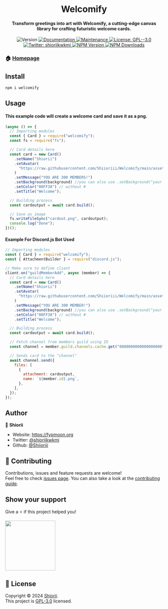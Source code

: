 <h1 align="center">Welcomify</h1>
<h4 align="center">Transform greetings into art with Welcomify, a cutting-edge canvas library for crafting futuristic welcome cards.</h4>
<div align="center">
<p>
  <img alt="Version" src="https://img.shields.io/badge/version-1.0.2-blue.svg?cacheSeconds=2592000?style=flat-square" />
  <a href="https://github.com/Shiioriii/Welcomify#readme" target="_blank">
    <img alt="Documentation" src="https://img.shields.io/badge/documentation-yes-brightgreen.svg?style=flat-square" />
  </a>
  <a href="https://github.com/Shiioriii/Welcomify/graphs/commit-activity" target="_blank">
    <img alt="Maintenance" src="https://img.shields.io/badge/Maintained%3F-yes-green.svg?style=flat-square" />
  </a>
  <a href="(https://github.com/Shiioriii/Welcomify/blob/main/LICENSE" target="_blank">
    <img alt="License: GPL--3.0" src="https://img.shields.io/github/license/Shiioriii/Welcomify?style=flat-square" />
  </a>
  <a href="https://twitter.com/shioriikwkmi" target="_blank">
    <img alt="Twitter: shioriikwkmi" src="https://img.shields.io/twitter/follow/shioriikwkmi.svg?style=social" />
  </a>
  <a href="https://npmjs.org/package/welcomify" target="_blank">
  <img alt="NPM Version" src="https://img.shields.io/npm/v/welcomify?style=flat-square&logo=npm" />
  </a>
  <a href="https://npmjs.org/package/welcomify" target="_blank">
  <img alt="NPM Downloads" src="https://img.shields.io/npm/dt/welcomify?style=flat-square&logo=npm">
  </a>
</p>
</div>

### 🏠 [Homepage](https://fypmoon.org/project/welcomify)

## Install

```sh
npm i welcomify
```

## Usage

#### This example code will create a welcome card and save it as a png.

```javascript
(async () => {
  // Importing modules
  const { Card } = require("welcomify");
  const fs = require("fs");

  // Card details here
  const card = new Card()
    .setName("Shiorii")
    .setAvatar(
      "https://raw.githubusercontent.com/Shiioriii/Welcomify/main/assets/avatar.png"
    )
    .setMessage("YOU ARE 300 MEMBERS!")
    .setBackground(background) //you can also use .setBackground("your bg url")
    .setColor("00FF38") // without #
    .setTitle("Welcome");

  // Building process
  const cardoutput = await card.build();

  // Save as image
  fs.writeFileSync("cardout.png", cardoutput);
  console.log("Done");
})();
```

#### Example For Discord.js Bot Used

```javascript
// Importing modules
const { Card } = require("welcomify");
const { AttachmentBuilder } = require("discord.js");

// Make sure to define client
client.on("guildMemberAdd", async (member) => {
  // Card details here
  const card = new Card()
    .setName("Shiorii")
    .setAvatar(
      "https://raw.githubusercontent.com/Shiioriii/Welcomify/main/assets/avatar.png"
    )
    .setMessage("YOU ARE 300 MEMBER!")
    .setBackground(background) //you can also use .setBackground("your bg url")
    .setColor("00FF38") // without #
    .setTitle("Welcome");

  // Building process
  const cardoutput = await card.build();

  // Fetch channel from members guild using ID
  const channel = member.guild.channels.cache.get("0000000000000000000");

  // Sends card to the "channel"
  await channel.send({
    files: [
      {
        attachment: cardoutput,
        name: `${member.id}.png`,
      },
    ],
  });
});
```

## Author

👤 **Shiorii**

- Website: https://fypmoon.org
- Twitter: [@shioriikwkmi](https://twitter.com/shioriikwkmi)
- Github: [@Shiioriii](https://github.com/Shiioriii)

## 🤝 Contributing

Contributions, issues and feature requests are welcome!<br />Feel free to check [issues page](https://github.com/Shiioriii/Welcomify/issues). You can also take a look at the [contributing guide](https://github.com/Shiioriii/Welcomify/blob/master/CONTRIBUTING.md).

## Show your support

Give a ⭐️ if this project helped you!

<a href="https://www.patreon.com/shiorii">
  <img src="https://c5.patreon.com/external/logo/become_a_patron_button@2x.png" width="160">
</a>

## 📝 License

Copyright © 2024 [Shiorii](https://github.com/Shiioriii).<br />
This project is [GPL-3.0](https://github.com/Shiioriii/Welcomify/blob/main/LICENSE) licensed.
